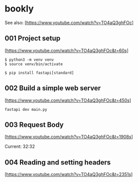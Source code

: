 # bookly

See also:
[https://www.youtube.com/watch?v=TO4aQ3ghFOc]

## 001 Project setup

[https://www.youtube.com/watch?v=TO4aQ3ghFOc&t=60s]

```
$ python3 -m venv venv
$ source venv/bin/activate

$ pip install fastapi[standard]
```

## 002 Build a simple web server

[https://www.youtube.com/watch?v=TO4aQ3ghFOc&t=450s]

```
fastapi dev main.py
```

## 003 Request Body

[https://www.youtube.com/watch?v=TO4aQ3ghFOc&t=1908s]

Current: 32:32

## 004 Reading and setting headers

[https://www.youtube.com/watch?v=TO4aQ3ghFOc&t=2351s]

